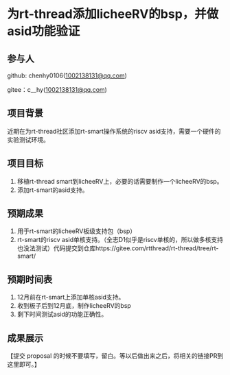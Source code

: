 # 为rt-thread添加licheeRV的bsp，并做asid功能验证

## 参与人

github: chenhy0106(1002138131@qq.com)

gitee：c__hy(1002138131@qq.com)

## 项目背景

近期在为rt-thread社区添加rt-smart操作系统的riscv asid支持，需要一个硬件的实验测试环境。

## 项目目标

1. 移植rt-thread smart到licheeRV上，必要的话需要制作一个licheeRV的bsp。
2. 添加rt-smart的asid支持。

## 预期成果

1. 用于rt-smart的licheeRV板级支持包（bsp）
2. rt-smart的riscv asid单核支持。（全志D1似乎是riscv单核的，所以做多核支持也没法测试）代码提交到仓库https://gitee.com/rtthread/rt-thread/tree/rt-smart/

## 预期时间表

1. 12月前在rt-smart上添加单核asid支持。
2. 收到板子后到12月底，制作licheeRV的bsp
3. 剩下时间测试asid的功能正确性。

## 成果展示

【提交 proposal 的时候不要填写，留白。等以后做出来之后，将相关的链接PR到这里即可。】
